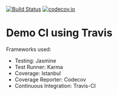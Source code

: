 [![Build Status](https://travis-ci.org/jeffrey-effendy/travis-coveralls-demo.svg?branch=master)](https://travis-ci.org/jeffrey-effendy/travis-coveralls-demo)
[![codecov.io](https://codecov.io/github/jeffrey-effendy/travis-coveralls-demo/coverage.svg?branch=master)](https://codecov.io/github/jeffrey-effendy/travis-coveralls-demo?branch=master)

# Demo CI using Travis

Frameworks used: 
- Testing: Jasmine
- Test Runner: Karma
- Coverage: Istanbul
- Coverage Reporter: Codecov
- Continuous Integration: Travis-CI
